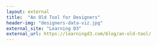 ```yaml
---
layout: external
title:  "An Old Tool for Designers"
header-img: "designers-data-viz.jpg"
external_site: "Learning D3"
external_url: https://learningd3.com/blog/an-old-tool/
---
```

